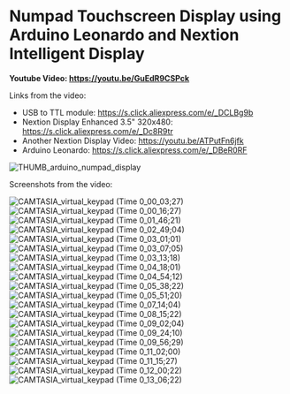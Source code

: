 # Numpad Touchscreen Display using Arduino Leonardo and Nextion Intelligent Display

**Youtube Video: https://youtu.be/GuEdR9CSPck**


Links from the video:
- USB to TTL module: https://s.click.aliexpress.com/e/_DCLBg9b
- Nextion Display Enhanced 3.5" 320x480: https://s.click.aliexpress.com/e/_Dc8R9tr
- Another Nextion Display Video: https://youtu.be/ATPutFn6jfk
- Arduino Leonardo: https://s.click.aliexpress.com/e/_DBeR0RF


![THUMB_arduino_numpad_display](https://github.com/upiir/arduino_numpad_display/assets/117754156/47f439b0-529f-4b76-86ef-41a20d8ff418)




Screenshots from the video:



![CAMTASIA_virtual_keypad (Time 0_00_03;27)](https://github.com/upiir/arduino_numpad_display/assets/117754156/e85bc8d7-e3b9-4d8f-a28b-fc9e26d1d586)
![CAMTASIA_virtual_keypad (Time 0_00_16;27)](https://github.com/upiir/arduino_numpad_display/assets/117754156/d4ab3c23-f350-4759-acd2-7d57d340e6b7)
![CAMTASIA_virtual_keypad (Time 0_01_46;21)](https://github.com/upiir/arduino_numpad_display/assets/117754156/a77b7a1e-69cd-49de-bf6a-4cf1f3681f79)
![CAMTASIA_virtual_keypad (Time 0_02_49;04)](https://github.com/upiir/arduino_numpad_display/assets/117754156/6284c3fb-df4e-4aa3-b35c-a65b8c0de651)
![CAMTASIA_virtual_keypad (Time 0_03_01;01)](https://github.com/upiir/arduino_numpad_display/assets/117754156/0da514a6-06eb-4664-bb0b-0a1a25c79133)
![CAMTASIA_virtual_keypad (Time 0_03_07;05)](https://github.com/upiir/arduino_numpad_display/assets/117754156/99bb0705-3359-4fde-9ed6-1ee86302242c)
![CAMTASIA_virtual_keypad (Time 0_03_13;18)](https://github.com/upiir/arduino_numpad_display/assets/117754156/88c2adc8-8b7c-4197-b835-43afe4ced438)
![CAMTASIA_virtual_keypad (Time 0_04_18;01)](https://github.com/upiir/arduino_numpad_display/assets/117754156/ac6204f7-0e32-4f77-af1d-b6dd160630ad)
![CAMTASIA_virtual_keypad (Time 0_04_54;12)](https://github.com/upiir/arduino_numpad_display/assets/117754156/25df3cef-daba-42de-b912-4e54e52eedbe)
![CAMTASIA_virtual_keypad (Time 0_05_38;22)](https://github.com/upiir/arduino_numpad_display/assets/117754156/ebc7d7b7-b2f2-4370-9b44-c0e293ffa2b4)
![CAMTASIA_virtual_keypad (Time 0_05_51;20)](https://github.com/upiir/arduino_numpad_display/assets/117754156/1a31389d-9daa-428b-b7fb-e8b209de7eb3)
![CAMTASIA_virtual_keypad (Time 0_07_14;04)](https://github.com/upiir/arduino_numpad_display/assets/117754156/044e501c-a16b-4454-a882-f134dfe9f090)
![CAMTASIA_virtual_keypad (Time 0_08_15;22)](https://github.com/upiir/arduino_numpad_display/assets/117754156/3162b3aa-a432-4292-9ff9-0a3b9944bf03)
![CAMTASIA_virtual_keypad (Time 0_09_02;04)](https://github.com/upiir/arduino_numpad_display/assets/117754156/b53df45c-69c7-4ed3-9417-66a6985d8cd2)
![CAMTASIA_virtual_keypad (Time 0_09_24;10)](https://github.com/upiir/arduino_numpad_display/assets/117754156/141fc4bc-8f78-432b-803b-129b0c541824)
![CAMTASIA_virtual_keypad (Time 0_09_56;29)](https://github.com/upiir/arduino_numpad_display/assets/117754156/5009c76a-9616-4514-9478-ca24ac531555)
![CAMTASIA_virtual_keypad (Time 0_11_02;00)](https://github.com/upiir/arduino_numpad_display/assets/117754156/f8bb3208-7e3f-4012-b85b-90e591fbb8ad)
![CAMTASIA_virtual_keypad (Time 0_11_15;27)](https://github.com/upiir/arduino_numpad_display/assets/117754156/89c91989-3f6e-48d4-bdf0-61ca143c638a)
![CAMTASIA_virtual_keypad (Time 0_12_00;22)](https://github.com/upiir/arduino_numpad_display/assets/117754156/7c0c40ce-7ec6-497e-84af-2bc5ca3d8a3a)
![CAMTASIA_virtual_keypad (Time 0_13_06;22)](https://github.com/upiir/arduino_numpad_display/assets/117754156/191a3c1f-9d69-4e6e-a104-13c6b7507d0a)



